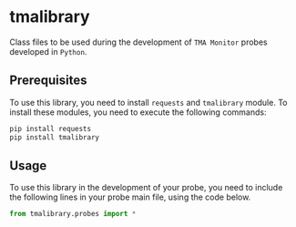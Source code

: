 # tmalibrary

Class files to be used during the development of `TMA Monitor` probes developed in `Python`.


## Prerequisites

To use this library, you need to install `requests` and `tmalibrary` module. To install these modules, you need to execute the following commands:

```sh
pip install requests
pip install tmalibrary
```

## Usage

To use this library in the development of your probe, you need to include the following lines in your probe main file, using the code below.

```python
from tmalibrary.probes import *
```